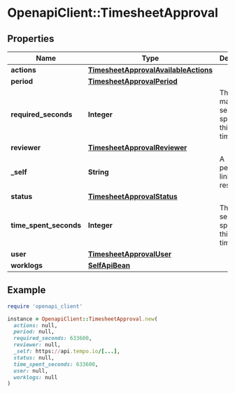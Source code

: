 # OpenapiClient::TimesheetApproval

## Properties

| Name | Type | Description | Notes |
| ---- | ---- | ----------- | ----- |
| **actions** | [**TimesheetApprovalAvailableActions**](TimesheetApprovalAvailableActions.md) |  |  |
| **period** | [**TimesheetApprovalPeriod**](TimesheetApprovalPeriod.md) |  |  |
| **required_seconds** | **Integer** | The mandatory seconds spent on this timesheet |  |
| **reviewer** | [**TimesheetApprovalReviewer**](TimesheetApprovalReviewer.md) |  | [optional] |
| **_self** | **String** | A permanent link to this resource |  |
| **status** | [**TimesheetApprovalStatus**](TimesheetApprovalStatus.md) |  | [optional] |
| **time_spent_seconds** | **Integer** | The total seconds spent on this timesheet |  |
| **user** | [**TimesheetApprovalUser**](TimesheetApprovalUser.md) |  |  |
| **worklogs** | [**SelfApiBean**](SelfApiBean.md) |  |  |

## Example

```ruby
require 'openapi_client'

instance = OpenapiClient::TimesheetApproval.new(
  actions: null,
  period: null,
  required_seconds: 633600,
  reviewer: null,
  _self: https://api.tempo.io/[...],
  status: null,
  time_spent_seconds: 633600,
  user: null,
  worklogs: null
)
```

